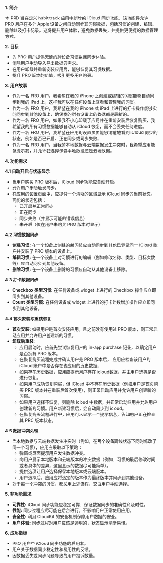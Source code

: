 **1. 简介**

本 PRD 旨在定义 habit track 应用中新增的 iCloud 同步功能。该功能将允许 PRO 用户在多个 Apple 设备之间自动同步其习惯数据，包括习惯的创建、编辑、删除以及打卡记录。这将提升用户体验，避免数据丢失，并提供更便捷的数据管理方式。

**2. 目标**

* 为 PRO 用户提供无缝的跨设备习惯数据同步体验。
* 消除用户手动导入导出数据的需求。
* 在用户卸载并重新安装应用后，能够恢复其习惯数据。
* 提升 PRO 版本的价值，吸引更多用户购买。

**3. 用户故事**

* 作为一名 PRO 用户，我希望在我的 iPhone 上创建或编辑的习惯能够自动同步到我的 iPad 上，这样我可以在任何设备上查看和管理我的习惯。
* 作为一名 PRO 用户，我希望在我的 iPhone 或 iPad 上进行的打卡操作能够实时同步到其他设备上，确保我的所有设备上的数据都是最新的。
* 作为一名 PRO 用户，如果我不小心卸载了应用并在重新安装后恢复购买，我希望我的所有习惯数据能够自动从 iCloud 恢复，而不会丢失任何进度。
* 作为一名 PRO 用户，我希望在应用的设置页面能够清楚地看到 iCloud 同步的状态，例如是否已开启、正在同步或同步失败。
* 作为一名 PRO 用户，当我的本地数据与云端数据发生冲突时，我希望应用能够提示我，并允许我选择保留本地数据还是云端数据。

**4. 功能需求**

**4.1 自动开启与状态显示**

* 当用户购买 PRO 版本后，iCloud 同步功能应自动开启。
* 允许用户手动触发同步。
* 在应用的设置页面中，应提供一个清晰的区域显示 iCloud 同步的当前状态。可能的状态包括：
    * 已开启并正常同步
    * 正在同步
    * 同步失败（并显示可能的错误信息）
    * 未开启（仅在用户未购买 PRO 版本时显示）

**4.2 习惯数据同步**

* **创建习惯:** 在一个设备上创建的新习惯应自动同步到其他已登录同一 iCloud 账户并安装了 PRO 版本的设备上。
* **编辑习惯:** 在一个设备上对习惯进行的编辑（例如修改名称、类型、目标次数等）应自动同步到其他设备。
* **删除习惯:** 在一个设备上删除的习惯应自动从其他设备上移除。

**4.3 打卡数据同步**

* **Checkbox 类型习惯:** 在任何设备或 widget 上进行的 Checkbox 操作应立即同步到其他设备。
* **Count 类型习惯:** 在任何设备或 widget 上进行的打卡计数增加操作应立即同步到其他设备。

**4.4 首次安装与重装恢复**

* **首次安装:** 如果用户是首次安装应用，且之前没有使用过 PRO 版本，则正常启动应用并允许用户创建新的习惯。
* **卸载后重装:**
    * 应用启动时，应首先尝试恢复用户的 in-app purchase 记录，以确定用户是否拥有 PRO 版本。
    * 在恢复购买流程完成并确认用户是 PRO 版本后， 应用应检查该用户的 iCloud 账户中是否存在该应用的历史数据。
    * 如果存在历史数据，应用应提示用户存在 icloud数据，并由用户选择是否进行恢复。
    * 如果用户成功恢复购买，但 iCloud 中不存在历史数据（例如用户是首次购买 PRO 版本并在重装后首次使用），则正常启动应用并允许用户创建新的习惯。
    * 如果用户选择不恢复，则删除 icloud 中数据，并正常启动应用并允许用户创建新的习惯。用户新建习惯后，会自动同步到 icloud。
    * 在恢复购买流程进行中，应用可以显示一个提示信息，告知用户正在检查其 PRO 版本状态。

**4.5 数据冲突处理**

* 当本地数据与云端数据发生冲突时（例如，在两个设备离线状态下同时修改了同一个习惯），应用应采取以下策略：
    * 弹窗或页面提示用户发生数据冲突。
    * 向用户展示本地版本和云端版本的冲突数据（例如，习惯的最后修改时间或者具体的差异，这里显示的数据尽可能简单）。
    * 提供选项让用户选择保留本地版本或云端版本。
    * 用户选择后，应用应将选定的版本作为最终版本并同步到其他设备。
* 对于每一个冲突的习惯，都采用上述流程，交由用户手动选择。

**5. 非功能需求**

* **可靠性:** iCloud 同步功能应稳定可靠，保证数据同步的准确性和及时性。
* **性能:** 同步过程应尽可能在后台进行，不影响用户正常使用应用。
* **安全性:** 利用 CloudKit 的安全机制保障用户数据的安全。
* **用户体验:** 同步过程对用户应该是透明的，状态显示清晰易懂。

**6. 成功指标**

* PRO 用户中 iCloud 同步功能的启用率。
* 用户关于数据同步稳定性和易用性的反馈。
* 因数据丢失或同步问题导致的用户投诉数量。
